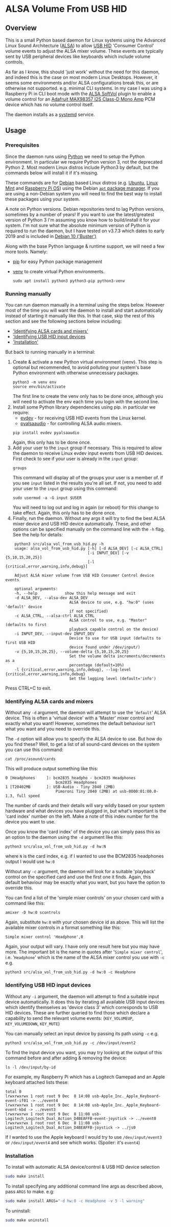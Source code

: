 # ALSA Volume From USB HID #

## Overview ##
This is a small Python based daemon for Linux systems using the Advanced Linux Sound Architecture ([ALSA](https://alsa-project.org/wiki/Main_Page)) to allow [USB HID](https://www.usb.org/hid) 'Consumer Control' volume events to adjust the ALSA mixer volume. These events are typically sent by USB peripheral devices like keyboards which include volume controls. 

As far as I know, this should 'just work' without the need for this daemon, and indeed this is the case on most modern Linux Desktops.
However, it seems some environments and/or ALSA configurations break this,
or are otherwise not supported. e.g. minimal CLI systems.
In my case I was using a Raspberry Pi in CLI boot mode with the [ALSA SoftVol](https://alsa.opensrc.org/Softvol) plugin to enable a volume control for an [Adafruit MAX98357 I2S Class-D Mono Amp](https://learn.adafruit.com/adafruit-max98357-i2s-class-d-mono-amp?view=all) PCM device which has no volume control itself.

The daemon installs as a [systemd](https://www.linux.com/training-tutorials/understanding-and-using-systemd/) service.

## Usage ##

### Prerequisites
Since the daemon runs using [Python](https://www.python.org/) we need to setup the Python environment. In particular we require Python version 3, not the deprecated Python 2. Most modern Linux distros include Python3 by default, but the commands below will install it if it's missing.

These commands are for [Debian](https://www.debian.org/) based Linux distros  (e.g. [Ubuntu](https://ubuntu.com/), [Linux Mint](https://linuxmint.com/) and [Raspberry Pi OS](https://www.raspberrypi.com/documentation/computers/os.html)) using the Debian [`apt` package manager](https://wiki.debian.org/Apt). If you are using a non-Debian system you will need to find the best way to install these packages using your system.

A note on Python versions.
Debian repositories tend to lag Python versions, sometimes by a number of years! If you want to use the latest/greatest version of Python 3 I'm assuming you know how to build/install it for your system.
I'm not sure what the absolute minimum version of Python is required to run the daemon, but I have tested on v3.7.3 which dates to early 2019 and is included in [Debian 10 ('Buster')](https://www.debian.org/releases/buster/)

Along with the base Python language & runtime support, we will need a few more tools. Namely:

* [pip](https://pypi.org/project/pip/) for easy Python package management
* [venv](https://docs.python.org/3/library/venv.html) to create virtual Python environments.

    ```shell 
    sudo apt install python3 python3-pip python3-venv
    ```

### Running manually ###
You can run daemon manually in a terminal using the steps below.
However most of the time you will want the daemon to install and start automatically instead of starting it manually like this. In that case, skip the rest of this section and see the following sections below including:
* ['Identifying ALSA cards and mixers'](#Identifying-ALSA-cards-and-mixers)
* ['Identifying USB HID input devices](#Identifying-USB-HID-input-devices)
* ['Installation'](#installation])

But back to running manually in a terminal:

1. Create & activate a new Python virtual environment (venv). This step is optional but recommended, to avoid polluting your system's base Python environment with otherwise unnecessary packages. 
    ```shell 
    python3 -m venv env
    source env/bin/activate
    ```
    The first line to create the venv only has to be done once, although you will need to activate the env each time you login with the second line.
2. Install some Python library dependencies using pip. in particular we require:
    * [evdev](https://python-evdev.readthedocs.io/en/latest/) - for receiving USB HID events from the Linux kernel.
    * [pyalsaaudio](https://larsimmisch.github.io/pyalsaaudio/) - for controlling ALSA audio mixers.
    ```shell 
    pip install evdev pyalsaaudio
    ```
    Again, this only has to be done once.
3. Add your user to the `input` group if necessary. This is required to allow the daemon to receive Linux evdev input events from USB HID devices. First check to see if your user is already in the `input` group:
    ```shell 
    groups
    ```
    This command will display all of the groups your user is a member of. if you see `input` listed in the results you're all set. If not, you need to add your user to the `input` group using this command:
    ```shell 
    sudo usermod -a -G input $USER
    ```
    You will need to log out and log in again (or reboot) for this change to take effect. Again, this only has to be done once.
4. Finally, run the daemon. Without any args it will try to find the best ALSA mixer device and USB HID device automatically. These, and other options can be specified manually on the command line with the `-h` flag. See the help for details:
```shell
    python3 src/alsa_vol_from_usb_hid.py -h
    usage: alsa_vol_from_usb_hid.py [-h] [-d ALSA_DEV] [-c ALSA_CTRL]
                                    [-i INPUT_DEV] [-v {5,10,15,20,25}]
                                    [-l {critical,error,warning,info,debug}]

    Adjust ALSA mixer volume from USB HID Consumer Control device events

    optional arguments:
    -h, --help            show this help message and exit
    -d ALSA_DEV, --alsa-dev ALSA_DEV
                            ALSA device to use, e.g. "hw:0" (uses 'default' device
                            if not specified)
    -c ALSA_CTRL, --alsa-ctrl ALSA_CTRL
                            ALSA control to use, e.g. "Master" (defaults to first
                            playback capable control on the device)
    -i INPUT_DEV, --input-dev INPUT_DEV
                            Device to use for USB input (defaults to first USB HID
                            device found under /dev/input/)
    -v {5,10,15,20,25}, --volume-delta {5,10,15,20,25}
                            Set the volume delta increments/decrements as a
                            percentage (default=10%)
    -l {critical,error,warning,info,debug}, --log-level {critical,error,warning,info,debug}
                            Set the logging level (default='info')
```
Press CTRL+C to exit.

### Identifying ALSA cards and mixers ###
Without any `-d` argument, the daemon will attempt to use the '`default`' ALSA device.
This is often a 'virtual device' with a 'Master' mixer control and exactly what you want!
However, sometimes the default behaviour isn't what you want and you need to override this.

The `-d` option will allow you to specify the ALSA device to use. But how do you find these?
Well, to get a list of all sound-card devices on the system you can use this command:
```shell
cat /proc/asound/cards
```
This will produce output something like this:
```shell
0 [Headphones     ]: bcm2835_headpho - bcm2835 Headphones
                      bcm2835 Headphones
1 [T20402MB       ]: USB-Audio - Tiny 2040 (2MB)
                      Pimoroni Tiny 2040 (2MB) at usb-0000:01:00.0-1.3, full speed
``` 
The number of cards and their details will vary wildly based on your system hardware
and what devices you have plugged in, but what's important is the 'card index' number
on the left. Make a note of this index number for the device you want to use.

Once you know the 'card index' of the device you can simply pass this as an option
to the daemon using the `-d` argument like this:
```shell
python3 src/alsa_vol_from_usb_hid.py -d hw:N
```
where `N` is the card index, e.g. if I wanted to use the BCM2835 headphones output
I would use `hw:0`

Without any `-c` argument, the daemon will look for a suitable 'playback' control
on the specified card and use the first one it finds.
Again, this default behaviour may be exactly what you want, but you have the option
to override this.

You can find a list of the 'simple mixer controls' on your chosen card with a command
like this:
```shell
amixer -D hw:0 scontrols
```
Again, substitute `hw:0` with your chosen device id as above. This will list the 
available mixer controls in a format something like this:
```shell
Simple mixer control 'Headphone',0
```
Again, your output will vary. I have only one result here but you may have more.
The important bit is the name in quotes after '`Simple mixer control`',
i.e. '`Headphone`' which is the name of the ALSA mixer control you use with `-c` e.g.
```shell
python3 src/alsa_vol_from_usb_hid.py -d hw:0 -c Headphone
```

### Identifying USB HID input devices ###
Without any `-i` argument, the daemon will attempt to find a suitable input device automatically.
It does this by iterating all available USB input devices which identify themselves as
'device class 3' which corresponds to USB HID devices. These are further queried to find those
which declare a capability to send the relevant volume events:
(`KEY_VOLUMEUP`, `KEY_VOLUMEDOWN`, `KEY_MUTE`)

You can manually select an input device by passing its path using `-c` e.g.
```shell
python3 src/alsa_vol_from_usb_hid.py -c /dev/input/event2
```
To find the input device you want, you may try looking at the output of this command
before and after adding & removing the device:
```shell
ls -l /dev/input/by-id
```
For example, my Raspberry Pi which has a Logitech Gamepad and an Apple keyboard attached lists these:
```shell
total 0
lrwxrwxrwx 1 root root 9 Dec  8 14:08 usb-Apple_Inc._Apple_Keyboard-event-if01 -> ../event4
lrwxrwxrwx 1 root root 9 Dec  8 14:08 usb-Apple_Inc._Apple_Keyboard-event-kbd -> ../event3
lrwxrwxrwx 1 root root 9 Dec  8 11:08 usb-Logitech_Logitech_Dual_Action_D4BEAFFB-event-joystick -> ../event0
lrwxrwxrwx 1 root root 6 Dec  8 11:08 usb-Logitech_Logitech_Dual_Action_D4BEAFFB-joystick -> ../js0
```
If I wanted to use the Apple keyboard I would try to use `/dev/input/event3` or `/dev/input/event4`
and see which works. (Spoiler: it's `event4`)

### Installation

To install with automatic ALSA device/control & USB HID device selection
```sh
sudo make install
```
To install specifying any additional command line args as described above, pass `ARGS` to make. e.g:
```sh
sudo make install ARGS="-d hw:0 -c Headphone -v 5 -l warning"
```
To uninstall:
```sh
sudo make uninstall
```
